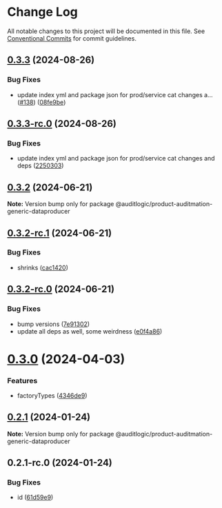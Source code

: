 # Change Log

All notable changes to this project will be documented in this file.
See [Conventional Commits](https://conventionalcommits.org) for commit guidelines.

## [0.3.3](https://github.com/auditlogic/product/compare/@auditlogic/product-auditmation-generic-dataproducer@0.3.2...@auditlogic/product-auditmation-generic-dataproducer@0.3.3) (2024-08-26)


### Bug Fixes

* update index yml and package json for prod/service cat changes a… ([#138](https://github.com/auditlogic/product/issues/138)) ([08fe9be](https://github.com/auditlogic/product/commit/08fe9beb1c8457462a19bc69caa02e6212d97e1a))





## [0.3.3-rc.0](https://github.com/auditlogic/product/compare/@auditlogic/product-auditmation-generic-dataproducer@0.3.2...@auditlogic/product-auditmation-generic-dataproducer@0.3.3-rc.0) (2024-08-26)


### Bug Fixes

* update index yml and package json for prod/service cat changes and deps ([2250303](https://github.com/auditlogic/product/commit/225030363a363608240135b7ebed386b28f01e4b))





## [0.3.2](https://github.com/auditlogic/product/compare/@auditlogic/product-auditmation-generic-dataproducer@0.3.2-rc.1...@auditlogic/product-auditmation-generic-dataproducer@0.3.2) (2024-06-21)

**Note:** Version bump only for package @auditlogic/product-auditmation-generic-dataproducer





## [0.3.2-rc.1](https://github.com/auditlogic/product/compare/@auditlogic/product-auditmation-generic-dataproducer@0.3.2-rc.0...@auditlogic/product-auditmation-generic-dataproducer@0.3.2-rc.1) (2024-06-21)


### Bug Fixes

* shrinks ([cac1420](https://github.com/auditlogic/product/commit/cac14200fefcd8183ab69fe89a47bd3f70f563e9))





## [0.3.2-rc.0](https://github.com/auditlogic/product/compare/@auditlogic/product-auditmation-generic-dataproducer@0.3.0...@auditlogic/product-auditmation-generic-dataproducer@0.3.2-rc.0) (2024-06-21)


### Bug Fixes

* bump versions ([7e91302](https://github.com/auditlogic/product/commit/7e913023b8b312150ed7762c32fbbe616be71de5))
* update all deps as well, some weirdness ([e0f4a86](https://github.com/auditlogic/product/commit/e0f4a864714e2d3de6bbf3da014d5312fe53be2f))





# [0.3.0](https://github.com/auditlogic/product/compare/@auditlogic/product-auditmation-generic-dataproducer@0.2.1...@auditlogic/product-auditmation-generic-dataproducer@0.3.0) (2024-04-03)


### Features

* factoryTypes ([4346de9](https://github.com/auditlogic/product/commit/4346de92693aee892fccf725338ffc7b80ab182b))





## [0.2.1](https://github.com/auditlogic/product/compare/@auditlogic/product-auditmation-generic-dataproducer@0.2.1-rc.0...@auditlogic/product-auditmation-generic-dataproducer@0.2.1) (2024-01-24)

**Note:** Version bump only for package @auditlogic/product-auditmation-generic-dataproducer





## 0.2.1-rc.0 (2024-01-24)


### Bug Fixes

* id ([61d59e9](https://github.com/auditlogic/product/commit/61d59e994d26c1e417645e0c6c1e7d81af3a9606))
